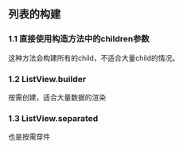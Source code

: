 ## 列表的构建

### 1.1 直接使用构造方法中的children参数

这种方法会构建所有的child，不适合大量child的情况。

### 1.2 ListView.builder
按需创建，适合大量数据的渲染

### 1.3 ListView.separated
也是按需穿件

